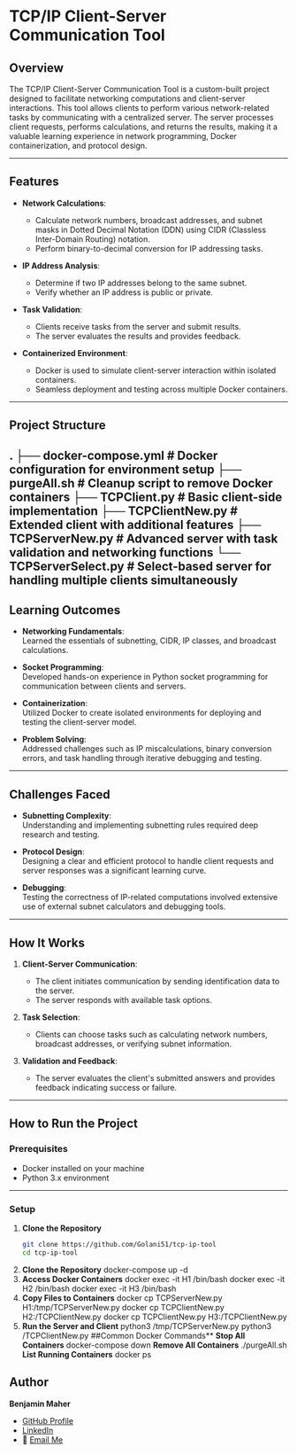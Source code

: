 # TCP/IP Client-Server Communication Tool

## Overview
The TCP/IP Client-Server Communication Tool is a custom-built project designed to facilitate networking computations and client-server interactions. This tool allows clients to perform various network-related tasks by communicating with a centralized server. The server processes client requests, performs calculations, and returns the results, making it a valuable learning experience in network programming, Docker containerization, and protocol design.

---

## Features
- **Network Calculations**:  
  - Calculate network numbers, broadcast addresses, and subnet masks in Dotted Decimal Notation (DDN) using CIDR (Classless Inter-Domain Routing) notation.
  - Perform binary-to-decimal conversion for IP addressing tasks.  

- **IP Address Analysis**:  
  - Determine if two IP addresses belong to the same subnet.  
  - Verify whether an IP address is public or private.  

- **Task Validation**:  
  - Clients receive tasks from the server and submit results.  
  - The server evaluates the results and provides feedback.  

- **Containerized Environment**:  
  - Docker is used to simulate client-server interaction within isolated containers.  
  - Seamless deployment and testing across multiple Docker containers.

---

## Project Structure
. ├── docker-compose.yml # Docker configuration for environment setup ├── purgeAll.sh # Cleanup script to remove Docker containers ├── TCPClient.py # Basic client-side implementation ├── TCPClientNew.py # Extended client with additional features ├── TCPServerNew.py # Advanced server with task validation and networking functions └── TCPServerSelect.py # Select-based server for handling multiple clients simultaneously
---

## Learning Outcomes
- **Networking Fundamentals**:  
  Learned the essentials of subnetting, CIDR, IP classes, and broadcast calculations.  

- **Socket Programming**:  
  Developed hands-on experience in Python socket programming for communication between clients and servers.  

- **Containerization**:  
  Utilized Docker to create isolated environments for deploying and testing the client-server model.  

- **Problem Solving**:  
  Addressed challenges such as IP miscalculations, binary conversion errors, and task handling through iterative debugging and testing.

---

## Challenges Faced
- **Subnetting Complexity**:  
  Understanding and implementing subnetting rules required deep research and testing.  

- **Protocol Design**:  
  Designing a clear and efficient protocol to handle client requests and server responses was a significant learning curve.  

- **Debugging**:  
  Testing the correctness of IP-related computations involved extensive use of external subnet calculators and debugging tools.

---

## How It Works
1. **Client-Server Communication**:  
   - The client initiates communication by sending identification data to the server.  
   - The server responds with available task options.  

2. **Task Selection**:  
   - Clients can choose tasks such as calculating network numbers, broadcast addresses, or verifying subnet information.  

3. **Validation and Feedback**:  
   - The server evaluates the client's submitted answers and provides feedback indicating success or failure.

---

## How to Run the Project

### Prerequisites
- Docker installed on your machine
- Python 3.x environment

---

### Setup
1. **Clone the Repository**  
   ```bash
   git clone https://github.com/Golani51/tcp-ip-tool
   cd tcp-ip-tool
1. **Clone the Repository**
docker-compose up -d
2. **Access Docker Containers**
docker exec -it H1 /bin/bash
docker exec -it H2 /bin/bash
docker exec -it H3 /bin/bash
3. **Copy Files to Containers**
docker cp TCPServerNew.py H1:/tmp/TCPServerNew.py
docker cp TCPClientNew.py H2:/TCPClientNew.py
docker cp TCPClientNew.py H3:/TCPClientNew.py
4. **Run the Server and Client**
python3 /tmp/TCPServerNew.py
python3 /TCPClientNew.py
##Common Docker Commands**
**Stop All Containers**
docker-compose down
**Remove All Containers**
./purgeAll.sh
**List Running Containers**
docker ps
## Author
**Benjamin Maher**  
- [GitHub Profile](https://github.com/Golani51)  
- [LinkedIn](https://linkedin.com/in/benjamin-maher)  
- 📧 [Email Me](mailto:benjamin.maher813@gmail.com)  
